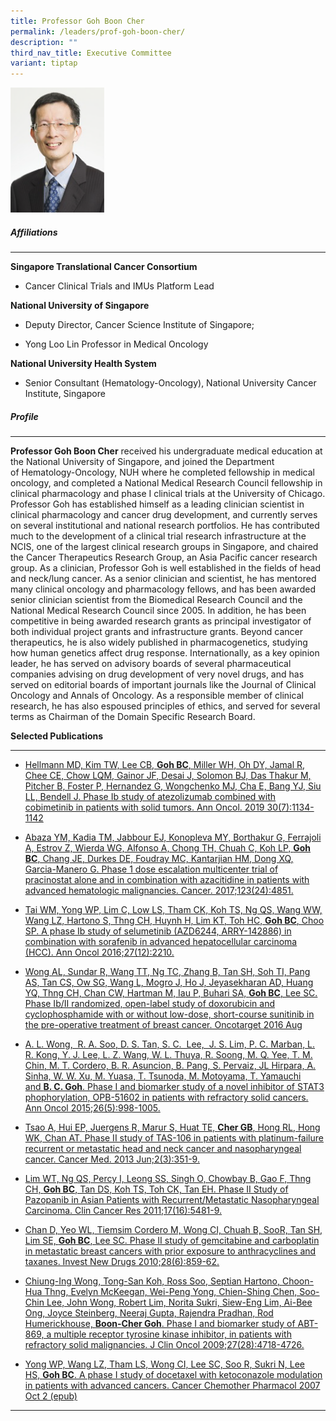 ```yaml
---
title: Professor Goh Boon Cher
permalink: /leaders/prof-goh-boon-cher/
description: ""
third_nav_title: Executive Committee
variant: tiptap
---
```

<div class="isomer-image-wrapper"><img style="width:150px" height="auto" width="100%" src="/images/Leaders/prof-goh-boon-cher.png"></div><h5>Affiliations</h5><hr><p><strong>Singapore Translational Cancer Consortium</strong></p><ul data-tight="true" class="tight"><li><p>Cancer Clinical Trials and IMUs Platform Lead</p></li></ul><p><strong>National University of Singapore</strong></p><ul data-tight="true" class="tight"><li><p>Deputy Director, Cancer Science Institute of Singapore;&nbsp;</p></li><li><p>Yong Loo Lin Professor in Medical Oncology</p></li></ul><p><strong>National University Health System</strong></p><ul data-tight="true" class="tight"><li><p>Senior Consultant (Hematology-Oncology), National University Cancer Institute, Singapore</p></li></ul><h5>Profile</h5><hr><p><strong>Professor Goh Boon Cher</strong> received his undergraduate medical education at the National University of Singapore, and joined the Department of&nbsp;Hematology-Oncology, NUH where he completed fellowship in medical oncology, and completed a National Medical Research Council fellowship in clinical pharmacology and phase I clinical trials at the University of Chicago. Professor Goh has&nbsp;established&nbsp;himself as a leading clinician scientist in clinical pharmacology and cancer drug development, and currently serves on several institutional and national research portfolios. He has contributed much to the development of a clinical trial research infrastructure at the NCIS, one of the largest clinical research groups in Singapore, and chaired the Cancer Therapeutics Research Group, an Asia Pacific cancer research group. As a clinician, Professor Goh is well&nbsp;established&nbsp;in the fields of head and neck/lung cancer. As a senior clinician and scientist, he has mentored many clinical oncology and pharmacology fellows, and has been awarded senior clinician scientist from the Biomedical Research Council and the National Medical Research Council since 2005. In addition, he has been competitive in being awarded research grants as principal investigator of both individual project grants and infrastructure grants. Beyond cancer therapeutics, he is also widely published in pharmacogenetics, studying how human genetics affect drug response. Internationally, as a key opinion leader, he has served on advisory boards of several pharmaceutical companies advising on drug development of very novel&nbsp;drugs, and&nbsp;has served on editorial boards of important journals like the Journal of Clinical Oncology and Annals of Oncology. As a responsible member of clinical research, he has also espoused principles of ethics, and served for several terms as Chairman of the Domain Specific Research Board.&nbsp;</p><p><strong>Selected Publications</strong>&nbsp;&nbsp;</p><hr><ul><li><p><a href="https://pubmed.ncbi.nlm.nih.gov/30918950/" rel="noopener noreferrer nofollow" target="_blank">Hellmann MD, Kim TW, Lee CB,&nbsp;</a><strong><a href="https://pubmed.ncbi.nlm.nih.gov/30918950/" rel="noopener noreferrer nofollow" target="_blank">Goh BC</a></strong><a href="https://pubmed.ncbi.nlm.nih.gov/30918950/" rel="noopener noreferrer nofollow" target="_blank">, Miller WH, Oh DY, Jamal R, Chee CE, Chow LQM, Gainor JF, Desai J, Solomon BJ, Das Thakur M, Pitcher B, Foster P, Hernandez G, Wongchenko MJ, Cha E, Bang YJ, Siu LL, Bendell J. Phase Ib study of atezolizumab combined with cobimetinib in patients with solid tumors. Ann Oncol. 2019 30(7):1134-1142</a>&nbsp;</p></li><li><p><a href="https://pubmed.ncbi.nlm.nih.gov/28841236/" rel="noopener noreferrer nofollow" target="_blank">Abaza YM, Kadia TM, Jabbour EJ, Konopleva MY, Borthakur G, Ferrajoli A, Estrov Z, Wierda WG, Alfonso A, Chong TH, Chuah C, Koh LP,&nbsp;</a><strong><a href="https://pubmed.ncbi.nlm.nih.gov/28841236/" rel="noopener noreferrer nofollow" target="_blank">Goh BC</a></strong><a href="https://pubmed.ncbi.nlm.nih.gov/28841236/" rel="noopener noreferrer nofollow" target="_blank">, Chang JE, Durkes DE, Foudray MC, Kantarjian HM, Dong XQ, Garcia-Manero G. Phase 1 dose escalation multicenter trial of pracinostat alone and in combination with azacitidine in patients with advanced hematologic malignancies. Cancer. 2017;123(24):4851.</a>&nbsp;</p></li><li><p><a href="https://pubmed.ncbi.nlm.nih.gov/27681866/" rel="noopener noreferrer nofollow" target="_blank">Tai WM, Yong WP, Lim C, Low LS, Tham CK, Koh TS, Ng QS, Wang WW, Wang LZ, Hartono S, Thng CH, Huynh H, Lim KT, Toh HC,&nbsp;</a><strong><a href="https://pubmed.ncbi.nlm.nih.gov/27681866/" rel="noopener noreferrer nofollow" target="_blank">Goh BC</a></strong><a href="https://pubmed.ncbi.nlm.nih.gov/27681866/" rel="noopener noreferrer nofollow" target="_blank">, Choo SP. A phase Ib study of selumetinib (AZD6244, ARRY-142886) in combination with sorafenib in advanced hepatocellular carcinoma (HCC). Ann Oncol 2016;27(12):2210.</a>&nbsp;</p></li><li><p><a href="https://www.ncbi.nlm.nih.gov/pmc/articles/PMC5325427/" rel="noopener noreferrer nofollow" target="_blank">Wong AL, Sundar R, Wang TT, Ng TC, Zhang B, Tan SH, Soh TI, Pang AS, Tan CS, Ow SG, Wang L, Mogro J, Ho J, Jeyasekharan AD, Huang YQ, Thng CH, Chan CW, Hartman M, Iau P, Buhari SA,&nbsp;</a><strong><a href="https://www.ncbi.nlm.nih.gov/pmc/articles/PMC5325427/" rel="noopener noreferrer nofollow" target="_blank">Goh BC</a></strong><a href="https://www.ncbi.nlm.nih.gov/pmc/articles/PMC5325427/" rel="noopener noreferrer nofollow" target="_blank">, Lee SC. Phase Ib/II randomized, open-label study of doxorubicin and cyclophosphamide with or without low-dose, short-course sunitinib in the pre-operative treatment of breast cancer. Oncotarget 2016 Aug</a>&nbsp;</p></li><li><p><a href="https://pubmed.ncbi.nlm.nih.gov/25609248/" rel="noopener noreferrer nofollow" target="_blank">A. L. Wong,&nbsp; R. A. Soo, D. S. Tan, S. C.&nbsp; Lee,&nbsp; J. S. Lim, P. C. Marban, L. R. Kong, Y. J. Lee, L. Z. Wang, W. L. Thuya, R. Soong, M. Q. Yee, T. M. Chin, M. T. Cordero, B. R. Asuncion, B. Pang, S. Pervaiz, JL Hirpara, A. Sinha, W. W. Xu, M. Yuasa, T. Tsunoda, M. Motoyama, T. Yamauchi and&nbsp;</a><strong><a href="https://pubmed.ncbi.nlm.nih.gov/25609248/" rel="noopener noreferrer nofollow" target="_blank">B. C. Goh</a></strong><a href="https://pubmed.ncbi.nlm.nih.gov/25609248/" rel="noopener noreferrer nofollow" target="_blank">. Phase I and biomarker study of a novel inhibitor of STAT3 phophorylation, OPB-51602 in patients with refractory solid cancers. Ann Oncol 2015;26(5):998-1005.</a>&nbsp;</p></li><li><p><a href="https://pubmed.ncbi.nlm.nih.gov/23930212/" rel="noopener noreferrer nofollow" target="_blank">Tsao A, Hui EP, Juergens R, Marur S, Huat TE,&nbsp;</a><strong><a href="https://pubmed.ncbi.nlm.nih.gov/23930212/" rel="noopener noreferrer nofollow" target="_blank">Cher GB</a></strong><a href="https://pubmed.ncbi.nlm.nih.gov/23930212/" rel="noopener noreferrer nofollow" target="_blank">, Hong RL, Hong WK, Chan AT. Phase II study of TAS-106 in patients with platinum-failure recurrent or metastatic head and neck cancer and nasopharyngeal cancer. Cancer Med. 2013 Jun;2(3):351-9.</a>&nbsp;</p></li><li><p><a href="https://pubmed.ncbi.nlm.nih.gov/21712450/" rel="noopener noreferrer nofollow" target="_blank">Lim WT, Ng QS, Percy I, Leong SS, Singh O, Chowbay B, Gao F, Thng CH,&nbsp;</a><strong><a href="https://pubmed.ncbi.nlm.nih.gov/21712450/" rel="noopener noreferrer nofollow" target="_blank">Goh BC</a></strong><a href="https://pubmed.ncbi.nlm.nih.gov/21712450/" rel="noopener noreferrer nofollow" target="_blank">, Tan DS, Koh TS, Toh CK, Tan EH. Phase II Study of Pazopanib in Asian Patients with Recurrent/Metastatic Nasopharyngeal Carcinoma. Clin Cancer Res 2011;17(16):5481-9.</a>&nbsp;</p></li><li><p><a href="https://pubmed.ncbi.nlm.nih.gov/19705063/" rel="noopener noreferrer nofollow" target="_blank">Chan D, Yeo WL, Tiemsim Cordero M, Wong CI, Chuah B, SooR, Tan SH, Lim SE,&nbsp;</a><strong><a href="https://pubmed.ncbi.nlm.nih.gov/19705063/" rel="noopener noreferrer nofollow" target="_blank">Goh BC</a></strong><a href="https://pubmed.ncbi.nlm.nih.gov/19705063/" rel="noopener noreferrer nofollow" target="_blank">, Lee SC. Phase II study of gemcitabine and carboplatin in metastatic breast cancers with prior exposure to anthracyclines and taxanes. Invest New Drugs 2010;28(6):859-62.</a>&nbsp;</p></li><li><p><a href="https://pubmed.ncbi.nlm.nih.gov/19720910/" rel="noopener noreferrer nofollow" target="_blank">Chiung-Ing Wong, Tong-San Koh, Ross Soo, Septian Hartono, Choon-Hua Thng, Evelyn McKeegan, Wei-Peng Yong, Chien-Shing Chen, Soo-Chin Lee, John Wong, Robert Lim, Norita Sukri, Siew-Eng Lim, Ai-Bee Ong, Joyce Steinberg, Neeraj Gupta, Rajendra Pradhan, Rod Humerickhouse,&nbsp;</a><strong><a href="https://pubmed.ncbi.nlm.nih.gov/19720910/" rel="noopener noreferrer nofollow" target="_blank">Boon-Cher Goh</a></strong><a href="https://pubmed.ncbi.nlm.nih.gov/19720910/" rel="noopener noreferrer nofollow" target="_blank">. Phase I and biomarker study of ABT-869, a multiple receptor tyrosine kinase inhibitor, in patients with refractory solid malignancies. J Clin Oncol 2009;27(28):4718-4726.</a>&nbsp;</p></li><li><p><a href="https://pubmed.ncbi.nlm.nih.gov/17909805/" rel="noopener noreferrer nofollow" target="_blank">Yong WP, Wang LZ, Tham LS, Wong CI, Lee SC, Soo R, Sukri N, Lee HS,&nbsp;</a><strong><a href="https://pubmed.ncbi.nlm.nih.gov/17909805/" rel="noopener noreferrer nofollow" target="_blank">Goh BC</a></strong><a href="https://pubmed.ncbi.nlm.nih.gov/17909805/" rel="noopener noreferrer nofollow" target="_blank">.&nbsp;A phase I study of docetaxel with ketoconazole modulation in patients with advanced cancers. Cancer Chemother Pharmacol 2007 Oct 2 (epub)</a>&nbsp;</p></li></ul><hr><p></p>